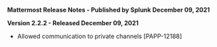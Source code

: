 **Mattermost Release Notes - Published by Splunk December 09, 2021**


**Version 2.2.2 - Released December 09, 2021**

* Allowed communication to private channels [PAPP-12188]
